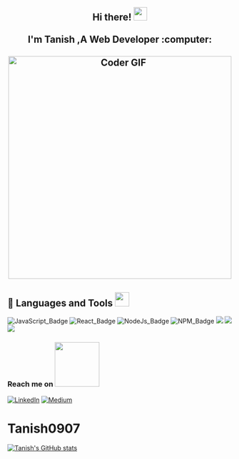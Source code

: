 <h2 align=center> 
<abc>
  <br>Hi there! <img src="https://user-images.githubusercontent.com/42378118/110234147-e3259600-7f4e-11eb-95be-0c4047144dea.gif" width="30"><br>
    <br> I'm Tanish ,A Web Developer :computer:<br>
  <br>
    <img src="https://media.giphy.com/media/SWoSkN6DxTszqIKEqv/giphy.gif" alt="Coder GIF" width="500">
</abc>
</h2>

## 🚀 Languages and Tools  <img src = "https://media2.giphy.com/media/QssGEmpkyEOhBCb7e1/giphy.gif?cid=ecf05e47a0n3gi1bfqntqmob8g9aid1oyj2wr3ds3mg700bl&rid=giphy.gif" width = 32px> </h2>
![JavaScript_Badge](https://img.shields.io/badge/JavaScript-323330?style=for-the-badge&logo=javascript&logoColor=F7DF1E)
![React_Badge](https://img.shields.io/badge/React-20232A?style=for-the-badge&logo=react&logoColor=61DAFB)
![NodeJs_Badge](https://img.shields.io/badge/Node.js-339933?style=for-the-badge&logo=nodedotjs&logoColor=white)
![NPM_Badge](https://img.shields.io/badge/npm-CB3837?style=for-the-badge&logo=npm&logoColor=white)
<img src="https://img.shields.io/badge/html5%20-%23e34f26.svg?&style=for-the-badge&logo=html5&logoColor=white" />
<img src="https://img.shields.io/badge/CSS3-1572B6?&style=for-the-badge&logo=css3&logoColor=white" />
<img src="https://img.shields.io/badge/Bootstrap-563D7C?style=for-the-badge&logo=bootstrap&logoColor=white">

### Reach me on <img src='https://raw.githubusercontent.com/ShahriarShafin/ShahriarShafin/main/Assets/handshake.gif' width="100px"> </h2>
<p align="left"><a href="https://www.linkedin.com/in/tanish-sharma-0191b5266" target="_blank"><img alt="LinkedIn" src="https://img.shields.io/badge/linkedin-%230077B5.svg?&style=for-the-badge&logo=linkedin&logoColor=white" /></a>
  <a href="mailto:sharmatanish0907@gmail.com" target="_blank"><img alt="Medium" src="https://img.shields.io/badge/Gmail-D14836?style=for-the-badge&logo=gmail&logoColor=white" /></a>
  
  
# Tanish0907

[![Tanish's GitHub stats](https://github-readme-stats.vercel.app/api?username=Tanish0907&show_icons=true&theme=radical)](https://github.com/anuraghazra/github-readme-stats)
